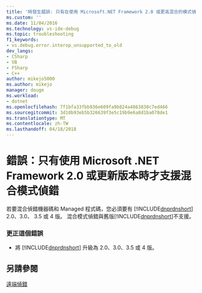```yaml
---
title: '時發生錯誤: 只有在使用 Microsoft.NET Framework 2.0 或更高混合的模式偵錯支援 |Microsoft 文件'
ms.custom: ''
ms.date: 11/04/2016
ms.technology: vs-ide-debug
ms.topic: troubleshooting
f1_keywords:
- vs.debug.error.interop_unsupported_to_old
dev_langs:
- CSharp
- VB
- FSharp
- C++
author: mikejo5000
ms.author: mikejo
manager: douge
ms.workload:
- dotnet
ms.openlocfilehash: 7f1bfa33fbb936e609fa9b824a4863830c7ed466
ms.sourcegitcommit: 3d10b93eb5b326639f3e5c19b9e6a8d1ba078de1
ms.translationtype: MT
ms.contentlocale: zh-TW
ms.lasthandoff: 04/18/2018
---
```

# <a name="error-mixed-mode-debugging-is-supported-only-when-using-microsoft-net-framework-20-or-greater"></a>錯誤：只有使用 Microsoft .NET Framework 2.0 或更新版本時才支援混合模式偵錯
若要混合偵錯機器碼和 Managed 程式碼，您必須要有 [!INCLUDE[dnprdnshort](../code-quality/includes/dnprdnshort_md.md)] 2.0、3.0、 3.5 或 4 版。 混合模式偵錯與舊版[!INCLUDE[dnprdnshort](../code-quality/includes/dnprdnshort_md.md)]不支援。  
  
### <a name="to-correct-this-error"></a>更正這個錯誤  
  
-   將 [!INCLUDE[dnprdnshort](../code-quality/includes/dnprdnshort_md.md)] 升級為 2.0、3.0、3.5 或 4 版。  
  
## <a name="see-also"></a>另請參閱  
 [遠端偵錯](../debugger/remote-debugging.md)